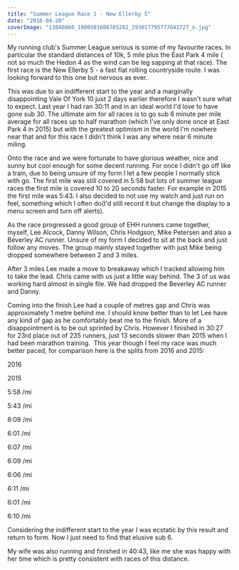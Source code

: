 ```yaml
---
title: "Summer League Race 1 - New Ellerby 5"
date: "2016-04-20"
coverImage: "13040860_1000501606705282_293017795777641727_o.jpg"
---
```


My running club's Summer League serious is some of my favourite races. In particular the standard distances of 10k, 5 mile plus the East Park 4 mile ( not so much the Hedon 4 as the wind can be leg sapping at that race). The first race is the New Ellerby 5 - a fast flat rolling countryside route. I was looking forward to this one but nervous as ever.

This was due to an indifferent start to the year and a marginally disappointing Vale Of York 10 just 2 days earlier therefore I wasn't sure what to expect. Last year I had ran 30:11 and in an ideal world I'd love to have gone sub 30. The ultimate aim for all races is to go sub 6 minute per mile average for all races up to half marathon (which I've only done once at East Park 4 in 2015) but with the greatest optimism in the world I'm nowhere near that and for this race I didn't think I was any where near 6 minute miling.

Onto the race and we were fortunate to have glorious weather, nice and sunny but cool enough for some decent running. For once I didn't go off like a train, due to being unsure of my form I let a few people I normally stick with go. The first mile was still covered in 5:58 but lots of summer league races the first mile is covered 10 to 20 seconds faster. For example in 2015 the first mile was 5:43. I also decided to not use my watch and just run on feel, something which I often do(I'd still record it but change the display to a menu screen and turn off alerts).

As the race progressed a good group of EHH runners came together, myself, Lee Alcock, Danny Wilson, Chris Hodgson, Mike Petersen and also a Beverley AC runner. Unsure of my form I decided to sit at the back and just follow any moves. The group mainly stayed together with just Mike being dropped somewhere between 2 and 3 miles.

After 3 miles Lee made a move to breakaway which I tracked allowing him to take the lead. Chris came with us just a little way behind. The 3 of us was working hard almost in single file. We had dropped the Beverley AC runner and Danny.

Coming into the finish Lee had a couple of metres gap and Chris was approximately 1 metre behind me. I should know better than to let Lee have any kind of gap as he comfortably beat me to the finish. More of a disappointment is to be out sprinted by Chris. However I finished in 30:27 for 23rd place out of 235 runners, just 13 seconds slower than 2015 when I had been marathon training.  This year though I feel my race was much better paced, for comparison here is the splits from 2016 and 2015:

2016

2015

5:58 /mi

5:43 /mi

6:09 /mi

6:01 /mi

6:07 /mi

6:09 /mi

6:06 /mi

6:11 /mi

6:01 /mi

6:10 /mi

Considering the indifferent start to the year I was ecstatic by this result and return to form. Now I just need to find that elusive sub 6.

My wife was also running and finished in 40:43, like me she was happy with her time which is pretty consistent with races of this distance.
